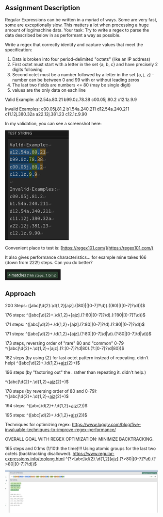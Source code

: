 ## Assignment Description

Regular Expressions can be written in a myriad of ways. Some are very fast, some are exceptionally slow. This matters a lot when processing a huge amount of log/machine data. Your task: Try to write a regex to parse the data described below in as performant a way as possible.

Write a regex that correctly identify and capture values that meet the specification:

1. Data is broken into four period-delimited "octets" (like an IP address)
2. First octet must start with a letter in the set {a, b, c} and have precisely 2 digits following
3. Second octet must be a number followed by a letter in the set {a, j, z} - number can be between 0 and 99 with or without leading zeros
4. The last two fields are numbers <= 80 (may be single digit)
5. values are the only data on each line

Valid Example:
a12.54a.80.21
b99.0z.78.38
c00.05j.80.2
c12.1z.9.9

Invalid Examples:
c00.05j.81.2
b1.54a.240.211
d12.54a.240.211
c11.12j.380.32a
a22.12j.381.23
c12.1z.9.90

In my validation, you can see a screenshot here:

![examples](img/examples.png)

Convenient place to test is: [https://regex101.com/](https://regex101.com/)

It also gives performance characteristics... for example mine takes 166 (down from 222!) steps. Can you do better?

![166 steps](img/steps.png)

## Approach

200 Steps:
([abc]\d{2}\.\d{1,2}[ajz]\.((80)|([0-7]?\d))\.((80)|([0-7]?\d)))$

176 steps:
^([abc]\d{2}+\.\d{1,2}+[ajz]\.(?:80|[0-7]?\d)\.(:?80|[0-7]?\d))$

171 steps:
^([abc]\d{2}+\.\d{1,2}+[ajz]\.(?:80|[0-7]?\d)\.(?:80|[0-7]?\d))$

171 steps:
^([abc]\d{2}+\.\d{1,2}+[ajz]\.(?:80|[0-7]\d|\d)\.(?:80|[0-7]\d|\d))$

173 steps, reversing order of "rare" 80 and "common" 0-79
^([abc]\d{2}+\.\d{1,2}+[ajz]\.(?:[0-7]?\d|80)\.(?:[0-7]?\d|80))$

182 steps (by using {2} for last octet pattern instead of repeating. didn't help)
^([abc]\d{2}+\.\d{1,2}+[ajz](?:.80|.[0-7]?\d){2}+)$

196 steps (by "factoring out" the \. rather than repeating it. didn't help.)

^([abc]\d{2}+\.\d{1,2}+[ajz](<?:.(?:[0-7]?\d|80)>){2}+)$

178 steps (by reversing order of 80 and 0-79):
^([abc]\d{2}+\.\d{1,2}+[ajz](?:.[0-7]?\d|.80){2}+)$

194 steps:
^([abc]\d{2}+\.\d{1,2}+[ajz](<?:.(?:80|[0-7]?\d)>){2})$

195 steps:
^([abc]\d{2}+\.\d{1,2}+[ajz](?:.80|.[0-7]\d|.\d){2})$

Techniques for optimizing regex: https://www.loggly.com/blog/five-invaluable-techniques-to-improve-regex-performance/

OVERALL GOAL WITH REGEX OPTIMIZATION: MINIMIZE BACKTRACKING.

165 steps and 0.1ms (1/10th the time)!!! Using atomic groups for the last two octets (backtracking disallowed).
https://www.regular-expressions.info/toolong.html
^(?>[abc]\d{2}\.\d{1,2}[ajz]\.(?>80|[0-7]?\d)\.(?>80|[0-7]?\d))$

![165 steps, 0.1 ms](img/165-steps.jpg)
